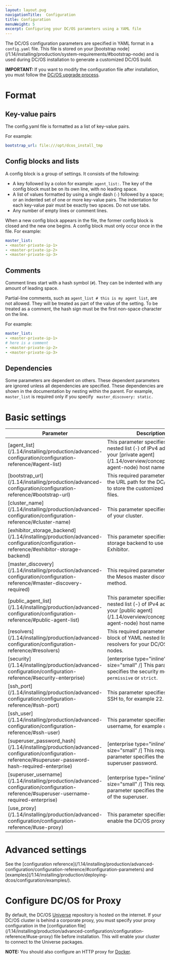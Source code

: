 ```yaml
---
layout: layout.pug
navigationTitle:  Configuration
title: Configuration
menuWeight: 5
excerpt: Configuring your DC/OS parameters using a YAML file
---
```



The DC/OS configuration parameters are specified in YAML format in a `config.yaml` file. This file is stored on your [bootstrap node]\(/1.14/installing/production/system-requirements/#bootstrap-node) and is used during DC/OS installation to generate a customized DC/OS build.

<p class="message--important"><strong>IMPORTANT: </strong>If you want to modify the configuration file after installation, you must follow the <a href="/1.13/installing/production/upgrading/">DC/OS upgrade process</a>.</p>

# Format

## Key-value pairs
The config.yaml file is formatted as a list of key-value pairs.

For example:

```yaml
bootstrap_url: file:///opt/dcos_install_tmp
```

## Config blocks and lists
A config block is a group of settings. It consists of the following:

- A key followed by a colon for example: `agent_list:`. The key of the config block must be on its own line, with no leading space.
- A list of values formatted by using a single dash (`-`) followed by a space; or an indented set of one or more key-value pairs. The indentation for each key-value pair must be exactly two spaces. Do not use tabs.
- Any number of empty lines or comment lines.

When a new config block appears in the file, the former config block is closed and the new one begins. A config block must only occur once in the file. For example:

```yaml
master_list:
- <master-private-ip-1>
- <master-private-ip-2>
- <master-private-ip-3>
```

## Comments
Comment lines start with a hash symbol (`#`). They can be indented with any amount of leading space.

Partial-line comments, such as `agent_list # this is my agent list`,  are not allowed. They will be treated as part of the value of the setting. To be treated as a comment, the hash sign must be the first non-space character on the line.

For example:

```yaml
master_list:
- <master-private-ip-1>
# here is a comment
- <master-private-ip-2>
- <master-private-ip-3>
```

## Dependencies
Some parameters are dependent on others. These dependent parameters are ignored unless all dependencies are specified. These dependencies are shown in the documentation by nesting within the parent. For example, `master_list` is required only if you specify ` master_discovery: static.`

# Basic settings

| Parameter                              | Description                                                                                                                                               |
|----------------------------------------|-----------------------------------------------------------------------------------------------------------------------------------------------------------|
| [agent_list]\(/1.14/installing/production/advanced-configuration/configuration-reference/#agent-list)      | This parameter specifies a YAML nested list (`-`) of IPv4 addresses to your [private agent]\(/1.14/overview/concepts/#private-agent-node) host names.                  |
| [bootstrap_url]\(/1.14/installing/production/advanced-configuration/configuration-reference/#bootstrap-url)                          | This required parameter specifies the URL path for the DC/OS installer to store the customized DC/OS build files.                                         |
| [cluster_name]\(/1.14/installing/production/advanced-configuration/configuration-reference/#cluster-name)                           | This parameter specifies the name of your cluster.    |
| [exhibitor_storage_backend]\(/1.14/installing/production/advanced-configuration/configuration-reference/#exhibitor-storage-backend)         | This parameter specifies the type of storage backend to use for Exhibitor.          |
| [master_discovery]\(/1.14/installing/production/advanced-configuration/configuration-reference/#master-discovery-required)                          | This required parameter specifies the Mesos master discovery method.         |
| [public_agent_list]\(/1.14/installing/production/advanced-configuration/configuration-reference/#public-agent-list)       | This parameter specifies a YAML nested list (-) of IPv4 addresses to your [public agent]\(/1.14/overview/concepts/#public-agent-node) host names.    |
| [resolvers]\(/1.14/installing/production/advanced-configuration/configuration-reference/#resolvers)       | This required parameter specifies a block of YAML nested list (`-`) of DNS resolvers for your DC/OS cluster nodes.   |
| [security]\(/1.14/installing/production/advanced-configuration/configuration-reference/#security-enterprise)                           | [enterprise type="inline" size="small" /] This parameter specifies the security mode: `permissive` or `strict`.  |
| [ssh_port]\(/1.14/installing/production/advanced-configuration/configuration-reference/#ssh-port)                           | This parameter specifies the port to SSH to, for example 22.          |
| [ssh_user]\(/1.14/installing/production/advanced-configuration/configuration-reference/#ssh-user)                           | This parameter specifies the SSH username, for example `centos`.     |
| [superuser_password_hash]\(/1.14/installing/production/advanced-configuration/configuration-reference/#superuser-password-hash-required-enterprise)            | [enterprise type="inline" size="small" /] This required parameter specifies the hashed superuser password.      |
| [superuser_username]\(/1.14/installing/production/advanced-configuration/configuration-reference/#superuser-username-required-enterprise)               | [enterprise type="inline" size="small" /] This required parameter specifies the user name of the superuser.    |
| [use_proxy]\(/1.14/installing/production/advanced-configuration/configuration-reference/#use-proxy)        | This parameter specifies whether to enable the DC/OS proxy.     |


# Advanced settings

See the [configuration reference]\(/1.14/installing/production/advanced-configuration/configuration-reference/#configuration-parameters) and [examples]\(/1.14/installing/production/deploying-dcos/configuration/examples/).

# Configure DC/OS for Proxy

By default, the DC/OS [Universe](https://github.com/mesosphere/universe) repository is hosted on the internet. If your DC/OS cluster is behind a corporate proxy, you must specify your proxy configuration in the [configuration file]\(/1.14/installing/production/advanced-configuration/configuration-reference/#use-proxy) file before installation. This will enable your cluster to connect to the Universe packages.

<p class="message--note"><strong>NOTE: </strong>You should also configure an HTTP proxy for <a href="https://docs.docker.com/engine/admin/systemd/#/http-proxy">Docker</a>.</p>
